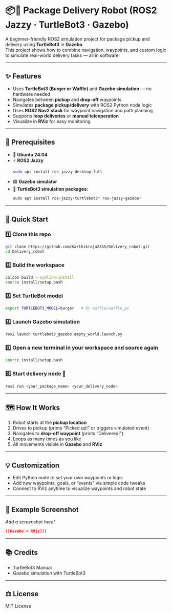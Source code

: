 # 📦🤖 Package Delivery Robot (ROS2 Jazzy · TurtleBot3 · Gazebo)

A beginner-friendly ROS2 simulation project for package pickup and delivery using **TurtleBot3** in **Gazebo**.  
This project shows how to combine navigation, waypoints, and custom logic to simulate real-world delivery tasks — all in software!

---

## ✨ Features
- Uses **TurtleBot3 (Burger or Waffle)** and **Gazebo simulation** — no hardware needed  
- Navigates between **pickup** and **drop-off** waypoints  
- Simulates **package pickup/delivery** with ROS2 Python node logic  
- Uses **ROS2 Nav2 stack** for waypoint navigation and path planning  
- Supports **loop deliveries** or **manual teleoperation**  
- Visualize in **RViz** for easy monitoring  

---

## 📝 Prerequisites
- 🐧 **Ubuntu 24.04**
- ⚡ **ROS2 Jazzy**
  ```bash
  sudo apt install ros-jazzy-desktop-full
  ```
- 🟥 **Gazebo simulator**
- 🤖 **TurtleBot3 simulation packages:**
  ```bash
  sudo apt install ros-jazzy-turtlebot3* ros-jazzy-gazebo*
  ```

---

## 🚦 Quick Start

### 1️⃣ Clone this repo
```bash
git clone https://github.com/Karthikraja2345/Delivery_robot.git
cd Delivery_robot
```

### 2️⃣ Build the workspace
```bash
colcon build --symlink-install
source install/setup.bash
```

### 3️⃣ Set TurtleBot model
```bash
export TURTLEBOT3_MODEL=burger   # Or waffle/waffle_pi
```

### 4️⃣ Launch Gazebo simulation
```bash
ros2 launch turtlebot3_gazebo empty_world.launch.py
```

### 5️⃣ Open a new terminal in your workspace and source again
```bash
source install/setup.bash
```

### 6️⃣ Start delivery node 🚚
```bash
ros2 run <your_package_name> <your_delivery_node>
```

---

## 🗺️ How It Works
1. Robot starts at the **pickup location**
2. Drives to pickup (prints “Picked up!” or triggers simulated event)
3. Navigates to **drop-off waypoint** (prints “Delivered!”)
4. Loops as many times as you like
5. All movements visible in **Gazebo** and **RViz**

---

## 💡 Customization
- Edit Python node to set your own waypoints or logic  
- Add new waypoints, goals, or “events” via simple code tweaks  
- Connect to RViz anytime to visualize waypoints and robot state  

---

## 📸 Example Screenshot
_Add a screenshot here!_
```markdown
![Gazebo + RViz]()
```

---

## 📚 Credits
- TurtleBot3 Manual  
- Gazebo simulation with TurtleBot3  

---

## ⚖️ License
MIT License
